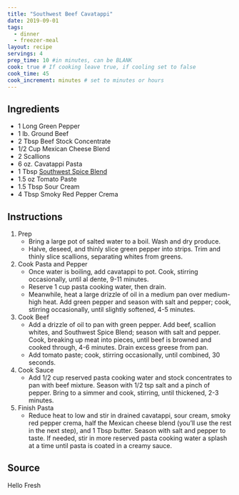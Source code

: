 ```yaml
---
title: "Southwest Beef Cavatappi"
date: 2019-09-01
tags: 
  - dinner
  - freezer-meal
layout: recipe
servings: 4
prep_time: 10 #in minutes, can be BLANK
cook: true # If cooking leave true, if cooling set to false
cook_time: 45
cook_increment: minutes # set to minutes or hours
---
```

## Ingredients

- 1 Long Green Pepper
- 1 lb. Ground Beef
- 2 Tbsp Beef Stock Concentrate
- 1/2 Cup Mexican Cheese Blend
- 2 Scallions 
- 6 oz. Cavatappi Pasta
- 1 Tbsp [Southwest Spice Blend](spice_blends) 
- 1.5 oz Tomato Paste
- 1.5 Tbsp Sour Cream
- 4 Tbsp Smoky Red Pepper Crema

## Instructions

1. Prep
    - Bring a large pot of salted water to a boil. Wash and dry produce.
    - Halve, deseed, and thinly slice green pepper into strips. Trim and thinly slice scallions, separating whites from greens.
2. Cook Pasta and Pepper
    - Once water is boiling, add cavatappi to pot. Cook, stirring occasionally, until al dente, 9-11 minutes.
    - Reserve 1 cup pasta cooking water, then drain.
    - Meanwhile, heat a large drizzle of oil in a medium pan over medium-high heat. Add green pepper and season with salt and pepper; cook, stirring occasionally, until slightly softened, 4-5 minutes.
3. Cook Beef
    - Add a drizzle of oil to pan with green pepper. Add beef, scallion whites, and Southwest Spice Blend; season with salt and pepper. Cook, breaking up meat into pieces, until beef is browned and cooked through, 4-6 minutes. Drain excess greese from pan.
    - Add tomato paste; cook, stirring occasionally, until combined, 30 seconds.
4. Cook Sauce
    - Add 1/2 cup reserved pasta cooking water and stock concentrates to pan with beef mixture. Season with 1/2 tsp salt and a pinch of pepper. Bring to a simmer and cook, stirring, until thickened, 2-3 minutes.
5. Finish Pasta
    - Reduce heat to low and stir in drained cavatappi, sour cream, smoky red pepper crema, half the Mexican cheese blend (you’ll use the rest in the next step), and 1 Tbsp butter. Season with salt and pepper to taste. If needed, stir in more reserved pasta cooking water a splash at a time until pasta is coated in a creamy sauce.


## Source

Hello Fresh